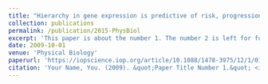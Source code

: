 ```yaml
---
title: "Hierarchy in gene expression is predictive of risk, progression, and outcome in adult acute myeloid leukemia"
collection: publications
permalink: /publication/2015-PhysBiol
excerpt: 'This paper is about the number 1. The number 2 is left for future work.'
date: 2009-10-01
venue: 'Physical Biology'
paperurl: 'https://iopscience.iop.org/article/10.1088/1478-3975/12/1/016016/meta'
citation: 'Your Name, You. (2009). &quot;Paper Title Number 1.&quot; <i>Journal 1</i>. 1(1).'
---
```

<!-- This paper is about the number 1. The number 2 is left for future work. -->

<!-- [Download paper here](http://academicpages.github.io/files/paper1.pdf) -->

<!-- Recommended citation: Your Name, You. (2009). "Paper Title Number 1." <i>Journal 1</i>. 1(1). -->